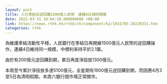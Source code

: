 ```yaml
---
layout: post
title: 人行季結日逆回購1500億人民幣　連續4日相同規模
date: 2022-03-31 10:04:10.000000000 +08:00
link: https://news.rthk.hk/rthk/ch/component/k2/1641785-20220331.htm
categories: rthk
---
```


為維護季結流動性平穩，人民銀行在季結日再開展1500億元人民幣的逆回購操作，連續4日維持同一規模，中標利率持平於2.1厘。

由於有200億元逆回購到期，單日再度淨投放1300億元。

本周至今累計淨投放多達5100億元，全星期有1900億元逆回購到期，而因應4月3至5日為清明假期，本周六銀行間市場正常開市。
